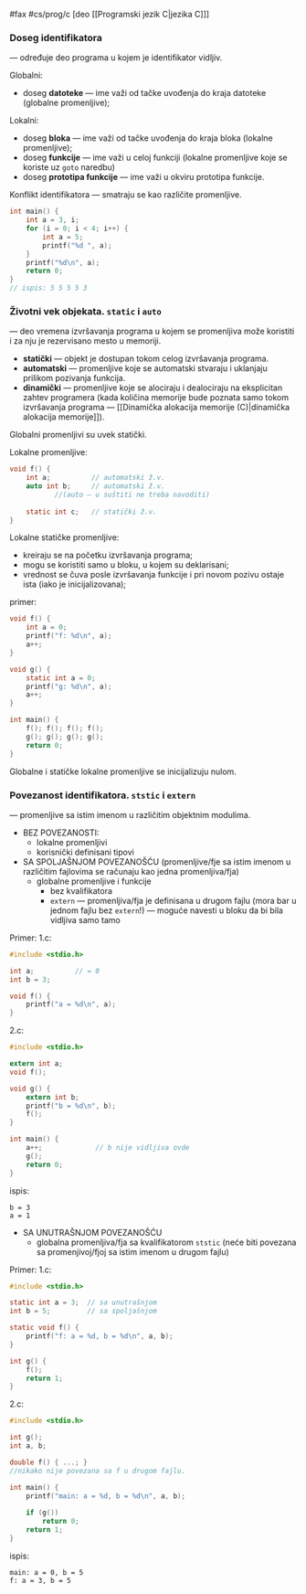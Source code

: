 #fax #cs/prog/c [deo [[Programski jezik C|jezika C]]]


### Doseg identifikatora 
— određuje deo programa u kojem je identifikator vidljiv.

Globalni:
- doseg **datoteke** — ime važi od tačke uvođenja do kraja datoteke (globalne promenljive);

Lokalni:
- doseg **bloka** — ime važi od tačke uvođenja do kraja bloka (lokalne promenljive);
- doseg **funkcije** — ime važi u celoj funkciji (lokalne promenljive koje se koriste uz ```goto``` naredbu)
- doseg **prototipa funkcije** — ime važi u okviru prototipa funkcije.
$\:$

Konflikt identifikatora — smatraju se kao različite promenljive.
```c
int main() {
	int a = 3, i;
	for (i = 0; i < 4; i++) {
		int a = 5;
		printf("%d ", a);
	}
	printf("%d\n", a);
	return 0;
}
// ispis: 5 5 5 5 3
```

### Životni vek objekata. ```static``` i ```auto```
— deo vremena izvršavanja programa u kojem se promenljiva može koristiti i za nju je rezervisano mesto u memoriji.
- **statički** — objekt je dostupan tokom celog izvršavanja programa.
- **automatski** — promenljive koje se automatski stvaraju i uklanjaju prilikom pozivanja funkcija.
- **dinamički** — promenljive koje se alociraju i dealociraju na eksplicitan zahtev programera (kada količina memorije bude poznata samo tokom izvršavanja programa — [[Dinamička alokacija memorije (C)|dinamička alokacija memorije]]).

Globalni promenljivi su uvek statički.

Lokalne promenljive:
```c
void f() {
	int a;          // automatski ž.v.
	auto int b;     // automatski ž.v.
	       //(auto — u suštiti ne treba navoditi)
	       
	static int c;   // statički ž.v.
}
```

Lokalne statičke promenljive:
- kreiraju se na početku izvršavanja programa;
- mogu se koristiti samo u bloku, u kojem su deklarisani;
- vrednost se čuva posle izvršavanja funkcije i pri novom pozivu ostaje ista (iako je inicijalizovana);

primer:
```c
void f() {
	int a = 0;
	printf("f: %d\n", a);
	a++;
}

void g() {
	static int a = 0;
	printf("g: %d\n", a);
	a++;
}

int main() {
	f(); f(); f(); f();
	g(); g(); g(); g();
	return 0;
}
```


Globalne i statičke lokalne promenljive se inicijalizuju nulom.

### Povezanost identifikatora. ```ststic``` i ```extern```
— promenljive sa istim imenom u različitim objektnim modulima.

- BEZ POVEZANOSTI:
	- lokalne promenljivi
	- korisnički definisani tipovi
- SA SPOLJAŠNJOM POVEZANOŠĆU
  (promenljive/fje sa istim imenom u različitim fajlovima se računaju kao jedna promenljiva/fja)
	- globalne promenljive i funkcije
		- bez kvalifikatora
		- ```extern``` — promenljiva/fja je definisana u drugom fajlu (mora bar u jednom fajlu bez ```extern```!)
		  — moguće navesti u bloku da bi bila vidljiva samo tamo

Primer:
1.c:
```c 
#include <stdio.h>

int a;          // = 0
int b = 3;

void f() {
	printf("a = %d\n", a);
}
```
2.c:
```c 
#include <stdio.h>

extern int a;
void f();

void g() {
	extern int b;
	printf("b = %d\n", b);
	f();
}

int main() {
	a++;             // b nije vidljiva ovde
	g();
	return 0;
}
```
ispis: 
```
b = 3
a = 1
```

- SA UNUTRAŠNJOM POVEZANOŠĆU
	- globalna promenljiva/fja sa kvalifikatorom ```ststic``` 
	  (neće biti povezana sa promenjivoj/fjoj sa istim imenom u drugom fajlu)

Primer:
1.c:
```c 
#include <stdio.h>

static int a = 3;  // sa unutrašnjom
int b = 5;         // sa spoljašnjom

static void f() {
	printf("f: a = %d, b = %d\n", a, b);
}

int g() {
	f();
	return 1;
}
```
2.c:
```c 
#include <stdio.h>

int g();
int a, b;

double f() { ...; }
//nikako nije povezana sa f u drugom fajlu.

int main() {
	printf("main: a = %d, b = %d\n", a, b);
	
	if (g())
		return 0;
	return 1;
}
```
ispis: 
```
main: a = 0, b = 5
f: a = 3, b = 5
```